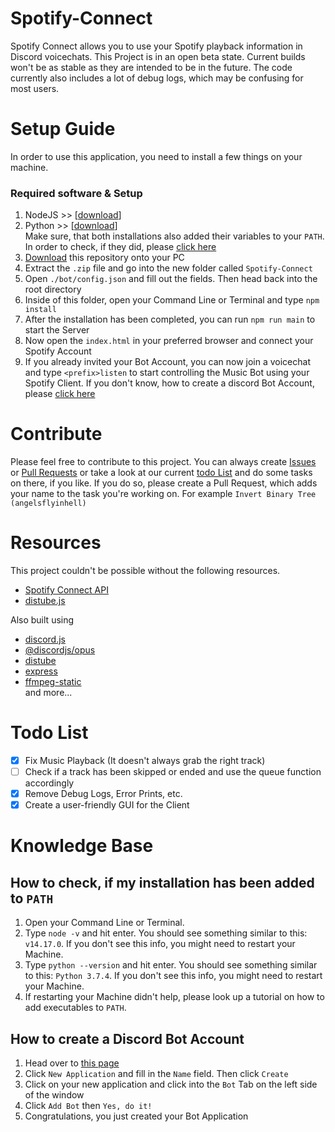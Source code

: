 # Spotify-Connect
 Spotify Connect allows you to use your Spotify playback information in Discord voicechats.
 This Project is in an open beta state. Current builds won't be as stable as they are intended to be in the future.
 The code currently also includes a lot of debug logs, which may be confusing for most users.
 
# Setup Guide
 In order to use this application, you need to install a few things on your machine.

 ### Required software & Setup
 1. NodeJS >> [[download](https://nodejs.org/en/)]
 2. Python >> [[download](https://www.python.org/downloads/)]<br>
 Make sure, that both installations also added their variables to your `PATH`. In order to check, if they did, please [click here](https://github.com/angelsflyinhell/Spotify-Connect#how-to-check-if-my-installation-has-been-added-to-path)
 3. [Download](https://github.com/angelsflyinhell/Spotify-Connect/archive/refs/heads/main.zip) this repository onto your PC
 4. Extract the `.zip` file and go into the new folder called `Spotify-Connect`
 5. Open `./bot/config.json` and fill out the fields. Then head back into the root directory
 6. Inside of this folder, open your Command Line or Terminal and type `npm install`
 7. After the installation has been completed, you can run `npm run main` to start the Server
 8. Now open the `index.html` in your preferred browser and connect your Spotify Account
 9. If you already invited your Bot Account, you can now join a voicechat and type `<prefix>listen` to start controlling the Music Bot using your Spotify Client. If you don't know, how to create a discord Bot Account, please [click here](https://github.com/angelsflyinhell/Spotify-Connect#how-to-check-if-my-installation-has-been-added-to-path)

# Contribute
Please feel free to contribute to this project. You can always create [Issues](https://github.com/angelsflyinhell/Spotify-Connect/issues) or [Pull Requests](https://github.com/angelsflyinhell/Spotify-Connect/pulls) or take a look at our current [todo List](https://github.com/angelsflyinhell/Spotify-Connect#how-to-check-if-my-installation-has-been-added-to-path) and do some tasks on there, if you like. If you do so, please create a Pull Request, which adds your name to the task you're working on. For example `Invert Binary Tree (angelsflyinhell)`

# Resources
 This project couldn't be possible without the following resources.
 - [Spotify Connect API](https://jmperezperez.com/spotify-connect-api/)
 - [distube.js](https://distube.js.org/)

 Also built using
 - [discord.js](https://www.npmjs.com/package/discord.js)
 - [@discordjs/opus](https://www.npmjs.com/package/@discordjs/opus)
 - [distube](https://www.npmjs.com/package/distube)
 - [express](https://www.npmjs.com/package/express)
 - [ffmpeg-static](https://www.npmjs.com/package/ffmpeg-static)<br>
 and more...

 # Todo List
 - [x] Fix Music Playback (It doesn't always grab the right track)
 - [ ] Check if a track has been skipped or ended and use the queue function accordingly
 - [x] Remove Debug Logs, Error Prints, etc.
 - [x] Create a user-friendly GUI for the Client

# Knowledge Base
## How to check, if my installation has been added to `PATH`
1. Open your Command Line or Terminal.
2. Type `node -v` and hit enter. You should see something similar to this: `v14.17.0`. If you don't see this info, you might need to restart your Machine.
3. Type `python --version` and hit enter. You should see something similar to this: `Python 3.7.4`. If you don't see this info, you might need to restart your Machine.
4. If restarting your Machine didn't help, please look up a tutorial on how to add executables to `PATH`.

## How to create a Discord Bot Account
1. Head over to [this page](https://discord.com/developers/applications)
2. Click `New Application` and fill in the `Name` field. Then click `Create`
3. Click on your new application and click into the `Bot` Tab on the left side of the window
4. Click `Add Bot` then `Yes, do it!`
5. Congratulations, you just created your Bot Application
